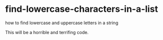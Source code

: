 # find-lowercase-characters-in-a-list
how to find lowercase and uppercase letters in a string

This will be a horrible and terrifing code.
